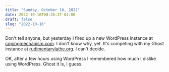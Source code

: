 ```yaml
---
title: "Sunday, October 16, 2022"
date: 2022-10-16T08:26:37-04:00
draft: false
slug: "2022-10-16"
---
```


Don't tell anyone, but yesterday I fired up a new WordPress instance at [copingmechanism.com](https://copingmechanism.com). I don't know why, yet. It's competing with my Ghost instance at [rudimentarylathe.org](https://rudimentarylather.org). I can't decide.

OK, after a few hours using WordPress I remembered how much I dislike using WordPress. Ghost it is, I guess.

